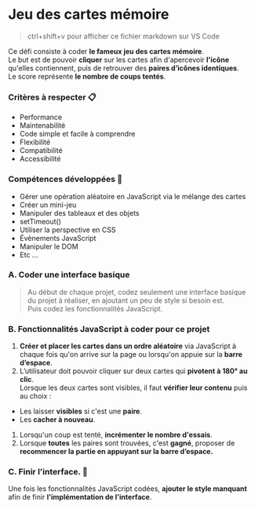 # Jeu des cartes mémoire

> ctrl+shift+v pour afficher ce fichier markdown sur VS Code

Ce défi consiste à coder **le fameux jeu des cartes mémoire**.<br>
Le but est de pouvoir **cliquer** sur les cartes afin d'apercevoir **l'icône** qu'elles contiennent, puis de retrouver des **paires d’icônes identiques**.<br>
Le score représente **le nombre de coups tentés**.

### Critères à respecter 📋

- Performance
- Maintenabilité
- Code simple et facile à comprendre
- Flexibilité
- Compatibilité
- Accessibilité

### Compétences développées 💪

- Gérer une opération aléatoire en JavaScript via le mélange des cartes
- Créer un mini-jeu
- Manipuler des tableaux et des objets
- setTimeout()
- Utiliser la perspective en CSS
- Évènements JavaScript
- Manipuler le DOM
- Etc ...

### A. Coder une interface basique
> Au début de chaque projet, codez seulement une interface basique du projet à réaliser, en ajoutant un peu de style si besoin est. <br>
> Puis codez les fonctionnalités JavaScript.

### B. Fonctionnalités JavaScript à coder pour ce projet

1. **Créer et placer les cartes dans un ordre aléatoire** via JavaScript à chaque fois qu'on arrive sur la page ou lorsqu'on appuie sur la **barre d’espace**.
2. L’utilisateur doit pouvoir cliquer sur deux cartes qui **pivotent à 180° au clic**.<br>Lorsque les deux cartes sont visibles, il faut **vérifier leur contenu** puis au choix :

- Les laisser **visibles** si c'est une **paire**.
- Les **cacher à nouveau**.

1. Lorsqu'un coup est tenté, **incrémenter le nombre d'essais**.
2. Lorsque **toutes** les paires sont trouvées, c'est **gagné**, proposer de **recommencer la partie en appuyant sur la barre d’espace.**

### C. Finir l'interface. 🎨

Une fois les fonctionnalités JavaScript codées, **ajouter le style manquant** afin de finir **l'implémentation de l'interface**.
